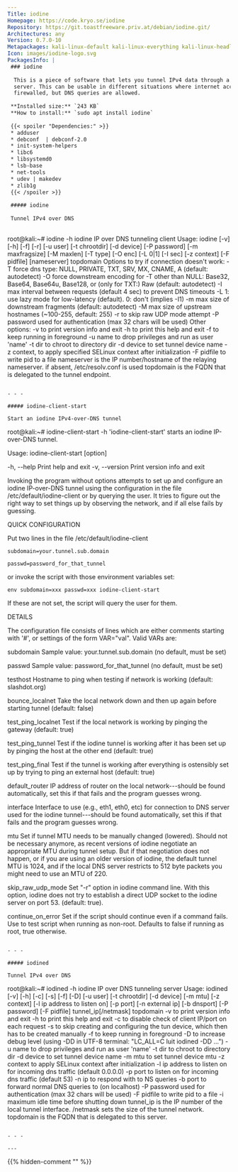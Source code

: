 ```yaml
---
Title: iodine
Homepage: https://code.kryo.se/iodine
Repository: https://git.toastfreeware.priv.at/debian/iodine.git/
Architectures: any
Version: 0.7.0-10
Metapackages: kali-linux-default kali-linux-everything kali-linux-headless kali-linux-large kali-tools-post-exploitation 
Icon: images/iodine-logo.svg
PackagesInfo: |
 ### iodine
 
  This is a piece of software that lets you tunnel IPv4 data through a DNS
  server. This can be usable in different situations where internet access is
  firewalled, but DNS queries are allowed.
 
 **Installed size:** `243 KB`  
 **How to install:** `sudo apt install iodine`  
 
 {{< spoiler "Dependencies:" >}}
 * adduser
 * debconf  | debconf-2.0
 * init-system-helpers 
 * libc6 
 * libsystemd0
 * lsb-base
 * net-tools
 * udev | makedev
 * zlib1g 
 {{< /spoiler >}}
 
 ##### iodine
 
 Tunnel IPv4 over DNS
 
 ```
 root@kali:~# iodine -h
 iodine IP over DNS tunneling client
 Usage: iodine [-v] [-h] [-f] [-r] [-u user] [-t chrootdir] [-d device] [-P password] [-m maxfragsize] [-M maxlen] [-T type] [-O enc] [-L 0|1] [-I sec] [-z context] [-F pidfile] [nameserver] topdomain
 Options to try if connection doesn't work:
   -T force dns type: NULL, PRIVATE, TXT, SRV, MX, CNAME, A (default: autodetect)
   -O force downstream encoding for -T other than NULL: Base32, Base64, Base64u,
      Base128, or (only for TXT:) Raw  (default: autodetect)
   -I max interval between requests (default 4 sec) to prevent DNS timeouts
   -L 1: use lazy mode for low-latency (default). 0: don't (implies -I1)
   -m max size of downstream fragments (default: autodetect)
   -M max size of upstream hostnames (~100-255, default: 255)
   -r to skip raw UDP mode attempt
   -P password used for authentication (max 32 chars will be used)
 Other options:
   -v to print version info and exit
   -h to print this help and exit
   -f to keep running in foreground
   -u name to drop privileges and run as user 'name'
   -t dir to chroot to directory dir
   -d device to set tunnel device name
   -z context, to apply specified SELinux context after initialization
   -F pidfile to write pid to a file
 nameserver is the IP number/hostname of the relaying nameserver. if absent, /etc/resolv.conf is used
 topdomain is the FQDN that is delegated to the tunnel endpoint.
 ```
 
 - - -
 
 ##### iodine-client-start
 
 Start an iodine IPv4-over-DNS tunnel
 
 ```
 root@kali:~# iodine-client-start -h
 'iodine-client-start' starts an iodine IP-over-DNS tunnel.
 
 Usage: iodine-client-start [option]
 
   -h, --help		Print help and exit
   -v, --version		Print version info and exit
 
 Invoking the program without options attempts to set up and configure
 an iodine IP-over-DNS tunnel using the configuration in the file
 /etc/default/iodine-client or by querying the user. It tries to
 figure out the right way to set things up by observing the network,
 and if all else fails by guessing.
 
 QUICK CONFIGURATION
 
 Put two lines in the file /etc/default/iodine-client
 
 	subdomain=your.tunnel.sub.domain
 
 	passwd=password_for_that_tunnel
 
 
 or invoke the script with those environment variables set:
 
 	env subdomain=xxx passwd=xxx iodine-client-start
 
 If these are not set, the script will query the user for them.
 
 DETAILS
 
 The configuration file consists of lines which are either comments
 starting with '#', or settings of the form VAR="val". Valid VARs are:
 
 subdomain
     Sample value: your.tunnel.sub.domain (no default, must be set)
 
 passwd
     Sample value: password_for_that_tunnel (no default, must be set)
 
 testhost
     Hostname to ping when testing if network is working (default:
     slashdot.org)
 
 bounce_localnet
     Take the local network down and then up again before starting
     tunnel (default: false)
 
 test_ping_localnet
     Test if the local network is working by pinging the gateway
     (default: true)
 
 test_ping_tunnel
     Test if the iodine tunnel is working after it has been set up by
     pinging the host at the other end (default: true)
 
 test_ping_final
     Test if the tunnel is working after everything is ostensibly set
     up by trying to ping an external host (default: true)
 
 default_router
     IP address of router on the local network---should be found
     automatically, set this if that fails and the program guesses wrong.
 
 interface
     Interface to use (e.g., eth1, eth0, etc) for connection to DNS
     server used for the iodine tunnel---should be found automatically,
     set this if that fails and the program guesses wrong.
 
 mtu
     Set if tunnel MTU needs to be manually changed (lowered). Should
     not be necessary anymore, as recent versions of iodine negotiate
     an appropriate MTU during tunnel setup. But if that negotiation
     does not happen, or if you are using an older version of iodine,
     the default tunnel MTU is 1024, and if the local DNS server
     restricts to 512 byte packets you might need to use an MTU of 220.
 
 skip_raw_udp_mode
     Set "-r" option in iodine command line. With this option, iodine
     does not try to establish a direct UDP socket to the iodine server
     on port 53. (default: true).
 
 continue_on_error
     Set if the script should continue even if a command fails.
     Use to test script when running as non-root. Defaults to false
     if running as root, true otherwise.
 ```
 
 - - -
 
 ##### iodined
 
 Tunnel IPv4 over DNS
 
 ```
 root@kali:~# iodined -h
 iodine IP over DNS tunneling server
 Usage: iodined [-v] [-h] [-c] [-s] [-f] [-D] [-u user] [-t chrootdir] [-d device] [-m mtu] [-z context] [-l ip address to listen on] [-p port] [-n external ip] [-b dnsport] [-P password] [-F pidfile] tunnel_ip[/netmask] topdomain
   -v to print version info and exit
   -h to print this help and exit
   -c to disable check of client IP/port on each request
   -s to skip creating and configuring the tun device, which then has to be created manually
   -f to keep running in foreground
   -D to increase debug level
      (using -DD in UTF-8 terminal: "LC_ALL=C luit iodined -DD ...")
   -u name to drop privileges and run as user 'name'
   -t dir to chroot to directory dir
   -d device to set tunnel device name
   -m mtu to set tunnel device mtu
   -z context to apply SELinux context after initialization
   -l ip address to listen on for incoming dns traffic (default 0.0.0.0)
   -p port to listen on for incoming dns traffic (default 53)
   -n ip to respond with to NS queries
   -b port to forward normal DNS queries to (on localhost)
   -P password used for authentication (max 32 chars will be used)
   -F pidfile to write pid to a file
   -i maximum idle time before shutting down
 tunnel_ip is the IP number of the local tunnel interface.
    /netmask sets the size of the tunnel network.
 topdomain is the FQDN that is delegated to this server.
 ```
 
 - - -
 
---
```

{{% hidden-comment "<!--Do not edit anything above this line-->" %}}
